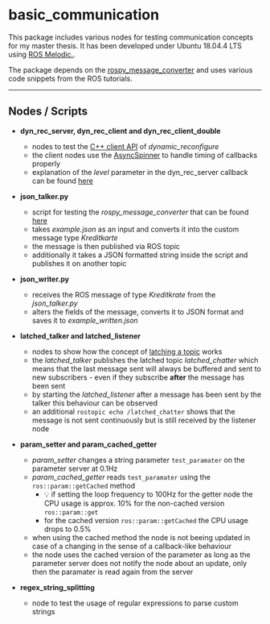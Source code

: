 # basic_communication

This package includes various nodes for testing communication concepts for my master thesis. It has been developed under Ubuntu 18.04.4 LTS using [ROS Melodic.](http://wiki.ros.org/melodic).

The package depends on the [rospy_message_converter](https://github.com/uos/rospy_message_converter) and uses various code snippets from the ROS tutorials.

---

## Nodes / Scripts

- **dyn_rec_server, dyn_rec_client and dyn_rec_client_double**
  - nodes to test the [C++ client API](https://github.com/ros/dynamic_reconfigure/blob/melodic-devel/include/dynamic_reconfigure/client.h) of *dynamic_reconfigure*
  - the client nodes use the [AsyncSpinner](https://roboticsbackend.com/ros-asyncspinner-example/) to handle timing of callbacks properly
  - explanation of the *level* parameter in the dyn_rec_server callback can be found [here](https://answers.ros.org/question/9883/what-are-the-semantics-of-reconfiguration-level-for-dynamic-reconfigure/)

- **json_talker.py**
  - script for testing the *rospy_message_converter* that can be found [here](https://github.com/uos/rospy_message_converter)
  - takes *example.json* as an input and converts it into the custom message type *Kreditkarte*
  - the message is then published via ROS topic
  - additionally it takes a JSON formatted string inside the script and publishes it on another topic

- **json_writer.py**
  - receives the ROS message of type *Kreditkrate* from the *json_talker.py*
  - alters the fields of the message, converts it to JSON format and saves it to *example_written.json*

- **latched_talker and latched_listener**
  - nodes to show how the concept of [latching a topic](http://wiki.ros.org/roscpp/Overview/Publishers%20and%20Subscribers#Publisher_Options) works
  - the *latched_talker* publishes the latched topic *latched_chatter* which means that the last message sent will always be buffered and sent to new subscribers - even if they subscribe **after** the message has been sent
  - by starting the *latched_listener* after a message has been sent by the talker this behaviour can be observed
  - an additional `rostopic echo /latched_chatter` shows that the message is not sent continuously but is still received by the listener node

- **param_setter and param_cached_getter**
  - *param_setter* changes a string parameter `test_paramater` on the parameter server at 0.1Hz
  - *param_cached_getter* reads `test_paramater` using the `ros::param::getCached` method
    - :bulb: if setting the loop frequency to 100Hz for the getter node the CPU usage is approx. 10% for the non-cached version `ros::param::get`
    - for the cached version `ros::param::getCached` the CPU usage drops to 0.5%
  - when using the cached method the node is not beeing updated in case of a changing in the sense of a callback-like behaviour
  - the node uses the cached version of the parameter as long as the parameter server does not notify the node about an update, only then the paramater is read again from the server
  
- **regex_string_splitting**
  - node to test the usage of regular expressions to parse custom strings
